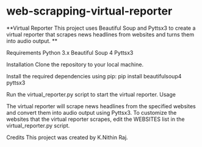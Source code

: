 # web-scrapping-virtual-reporter
**Virtual Reporter
This project uses Beautiful Soup and Pyttsx3 to create a virtual reporter that scrapes news headlines from websites and turns them into audio output.
**

Requirements
  Python 3.x
  Beautiful Soup 4
  Pyttsx3

Installation
  Clone the repository to your local machine.

Install the required dependencies using pip:
  pip install beautifulsoup4 pyttsx3

Run the virtual_reporter.py script to start the virtual reporter.
Usage

The virtual reporter will scrape news headlines from the specified websites and convert them into audio output using Pyttsx3. To customize the websites that the virtual reporter scrapes, edit the WEBSITES list in the virtual_reporter.py script.

Credits
This project was created by K.Nithin Raj.





